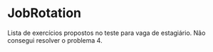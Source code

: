# JobRotation
Lista de exercícios propostos no teste para vaga de estagiário.
Não consegui resolver o problema 4.
